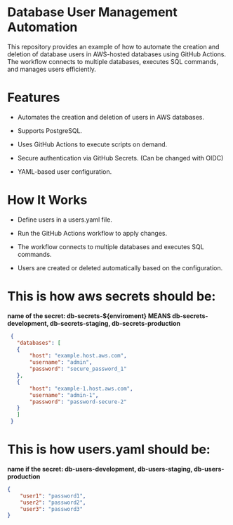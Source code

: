 # Database User Management Automation

This repository provides an example of how to automate the creation and deletion of database users in AWS-hosted databases using GitHub Actions. The workflow connects to multiple databases, executes SQL commands, and manages users efficiently.

# Features

 - Automates the creation and deletion of users in AWS databases.

 - Supports PostgreSQL.

 - Uses GitHub Actions to execute scripts on demand.

 - Secure authentication via GitHub Secrets. (Can be changed with OIDC)

 - YAML-based user configuration.

# How It Works

 - Define users in a users.yaml file.

 - Run the GitHub Actions workflow to apply changes.

 - The workflow connects to multiple databases and executes SQL commands.

 - Users are created or deleted automatically based on the configuration.

 # This is how aws secrets should be:
 
**name of the secret: db-secrets-${enviroment} MEANS db-secrets-development, db-secrets-staging, db-secrets-production**

 ```json
  {
    "databases": [
    {
        "host": "example.host.aws.com",
        "username": "admin",
        "password": "secure_password_1"
    },
    {
        "host": "example-1.host.aws.com",
        "username": "admin-1",
        "password": "password-secure-2"
    }
    ]
  }
```

# This is how users.yaml should be:

**name if the secret: db-users-development, db-users-staging, db-users-production**

```json
{
    "user1": "password1",
    "user2": "password2",
    "user3": "password3"
}
```
